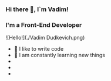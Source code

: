 ### Hi there 👋, I`m Vadim!

### I'm a Front-End Developer

![Hello!](./Vadim Dudkevich.png)

- 💪 I like to write code
- 🥅 I am constantly learning new things
-
-
-

<!--
**Vadim-Dudkevich/Vadim-Dudkevich** is a ✨ _special_ ✨ repository because its `README.md` (this file) appears on your GitHub profile.

Here are some ideas to get you started:

- 🔭 I’m currently working on ...
- 🌱 I’m currently learning ...
- 👯 I’m looking to collaborate on ...
- 🤔 I’m looking for help with ...
- 💬 Ask me about ...
- 📫 How to reach me: ...
- 😄 Pronouns: ...
- ⚡ Fun fact: ...
-->
